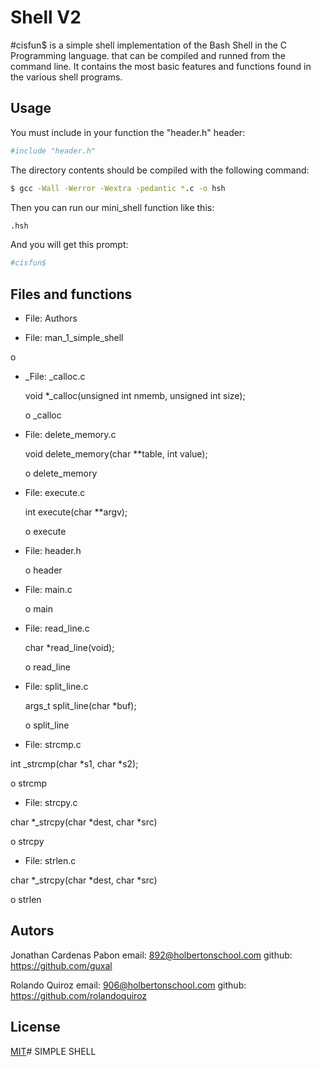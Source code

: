 # Shell V2

#cisfun$ is a simple shell implementation of the Bash Shell in the C Programming language. that can be compiled and runned from the command line. It contains the most basic features and functions found in the various shell programs.

## Usage

You must include in your function the "header.h" header:

```bash
#include "header.h"
```

The directory contents should be compiled with the following command:

```bash
$ gcc -Wall -Werror -Wextra -pedantic *.c -o hsh
```
Then you can run our mini_shell function like this:

```bash
.hsh
```
And you will get this prompt:

```bash
#cisfun$
```

## Files and functions
- File: Authors

- File: man_1_simple_shell

o

- _File: _calloc.c

   void *_calloc(unsigned int nmemb, unsigned int size);

   o _calloc

- File: delete_memory.c

  void delete_memory(char **table, int value);

  o delete_memory

- File: execute.c

  int execute(char **argv);

  o execute

- File: header.h

  o header

- File: main.c

  o main

- File: read_line.c

  char *read_line(void);

  o read_line

- File: split_line.c

  args_t split_line(char *buf);

  o split_line

- File: strcmp.c

 int _strcmp(char *s1, char *s2);

  o strcmp

- File: strcpy.c

char *_strcpy(char *dest, char *src)

  o strcpy

- File: strlen.c

char *_strcpy(char *dest, char *src)

  o strlen

## Autors

Jonathan Cardenas Pabon email: 892@holbertonschool.com github: https://github.com/guxal

Rolando Quiroz email: 906@holbertonschool.com github: https://github.com/rolandoquiroz



## License
[MIT](https://choosealicense.com/licenses/mit/)# SIMPLE SHELL
